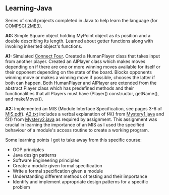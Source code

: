 ## Learning-Java
Series of small projects completed in Java to help learn the language (for [COMPSCI 2ME3](https://academiccalendars.romcmaster.ca/preview_course_nopop.php?catoid=44&coid=227783)).

**A0:** Simple Square object holding MyPoint object as its position and a double describing its length. Learned about getter functions along with invoking inherited object's functions.

**A1:** Simulated [Connect Four](https://en.wikipedia.org/wiki/Connect_Four). Created a HumanPlayer class that takes input from another player. Created an AIPlayer class which makes moves depending on if there are one or more winning moves available for itself or their opponent depending on the state of the board. Blocks opponents winning move or makes a winning move if possible, chooses the latter if both can happen. Both HumanPlayer and AIPlayer are extended from the abstract Player class which has predefined methods and their functionalities that all Players must have (Player() constructor, getName(), and makeMove()).

**A2:** Implemented an MIS (Module Interface Specification, see pages 3-6 of [MIS.pdf](https://github.com/FarzanAli/Learning-Java/blob/main/A2/MIS.pdf)). [A2.txt](https://github.com/FarzanAli/Learning-Java/blob/main/A2/A2.txt) includes a verbal explanation of f4() from [Mystery1.java](https://github.com/FarzanAli/Learning-Java/blob/main/A2/Mystery1.java) and f2() from [Mystery2.java](https://github.com/FarzanAli/Learning-Java/blob/main/A2/Mystery1.java) as required by assignment. This assignment was crucial in learning the importance of an MIS as I used the specified behaviour of a module's access routine to create a working program.

Some learning points I got to take away from this specific course:
- OOP principles
- Java design patterns
- Software Engineering principles
- Create a module given formal specification
- Write a formal specification given a module
- Understanding different methods of testing and their importance
- Identify and implement appropriate design patterns for a specific problem
